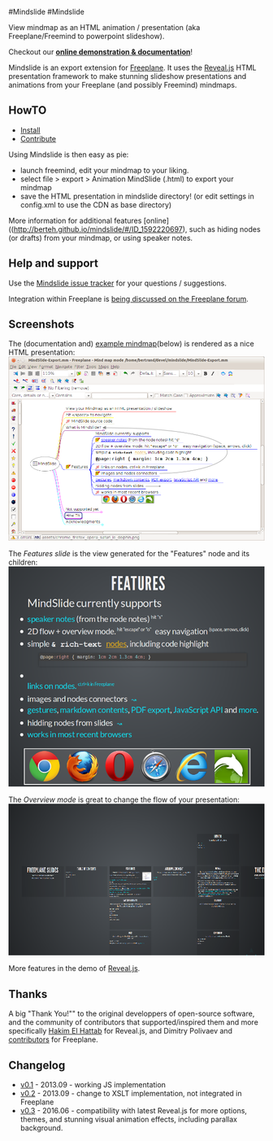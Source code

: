 #Mindslide
#Mindslide

View mindmap as an HTML animation / presentation (aka Freeplane/Freemind to powerpoint slideshow).

Checkout our **[online demonstration & documentation](http://berteh.github.io/mindslide/)**!


Mindslide is an export extension for [Freeplane](http://sourceforge.net/projects/freeplane). It uses the [Reveal.js](http://lab.hakim.se/reveal-js/) HTML presentation framework to make stunning slideshow presentations and animations from your Freeplane (and possibly Freemind) mindmaps.

## HowTO
- [Install](http://berteh.github.io/mindslide/#/ID_1405033759)
- [Contribute](http://berteh.github.io/mindslide/#/ID_1128763901)

Using Mindslide is then easy as pie:
- launch freemind, edit your mindmap to your liking.
- select file > export > Animation MindSlide (.html) to export your mindmap
- save the HTML presentation in mindslide directory! (or edit settings in config.xml to use the CDN as base directory)

More information for additional features [online]((http://berteh.github.io/mindslide/#/ID_1592220697), such as hiding nodes (or drafts) from your mindmap, or using speaker notes.


## Help and support

Use the [Mindslide issue tracker](https://github.com/berteh/mindslide/issues) for your questions / suggestions.

Integration within Freeplane is [being discussed on the Freeplane forum](https://sourceforge.net/apps/phpbb/freeplane/viewtopic.php?f=1&t=750&p=3712#p3708).


## Screenshots

The (documentation and) [example mindmap](MindSlide-Export.mm)(below) is rendered  as a nice HTML presentation: ![example mindmap](assets/mindmap-slide-export-demo.png "Example and documentation MindMap in Freeplane") 

The *Features slide* is the view generated for the "Features" node and its children:
![Features slide](assets/mindslide1-features.png "mindslide for Features node (automatic)")

The *Overview mode* is great to change the flow of your presentation:
![Overview mode](assets/mindslide2-overview.png "overview mode for 2D navigation in your HTML presentation")

More features in the demo of [Reveal.js](http://lab.hakim.se/reveal-js/).


## Thanks
A big "Thank You!"" to the original developpers of open-source software, and the community of contributors that supported/inspired them and more specifically [Hakim El Hattab](http://hakim.se) for Reveal.js, and Dimitry Polivaev and [contributors](http://freeplane.sourceforge.net/wiki/index.php/Contributors) for Freeplane.

## Changelog 

  * [v0.1](https://github.com/berteh/mindslide/releases/tag/v0.1) - 2013.09  - working JS implementation
  * [v0.2](https://github.com/berteh/mindslide/releases/tag/v0.2) - 2013.09  - change to XSLT implementation, not integrated in Freeplane
  * [v0.3](https://github.com/berteh/mindslide/releases/tag/v0.3) - 2016.06  - compatibility with latest Reveal.js for more options, themes, and stunning visual animation effects, including parallax background.

